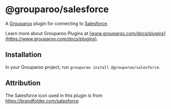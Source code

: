 # @grouparoo/salesforce

A [Grouparoo](https://www.grouparoo.com) plugin for connecting to [Salesforce](https://www.salesforce.com/).

Learn more about Grouparoo Plugins at [www.grouparoo.com/docs/plugins](https://www.grouparoo.com/docs/plugins).

## Installation

In your Grouparoo project, run `grouparoo install @grouparoo/salesforce`.

## Attribution

The Salesforce icon used in this plugin is from https://brandfolder.com/salesforce
